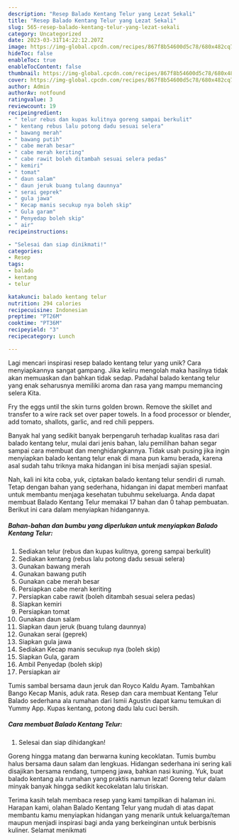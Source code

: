 ```yaml
---
description: "Resep Balado Kentang Telur yang Lezat Sekali"
title: "Resep Balado Kentang Telur yang Lezat Sekali"
slug: 565-resep-balado-kentang-telur-yang-lezat-sekali
category: Uncategorized
date: 2023-03-31T14:22:12.207Z
image: https://img-global.cpcdn.com/recipes/867f8b54600d5c78/680x482cq70/balado-kentang-telur-foto-resep-utama.jpg
hideToc: false
enableToc: true
enableTocContent: false
thumbnail: https://img-global.cpcdn.com/recipes/867f8b54600d5c78/680x482cq70/balado-kentang-telur-foto-resep-utama.jpg
cover: https://img-global.cpcdn.com/recipes/867f8b54600d5c78/680x482cq70/balado-kentang-telur-foto-resep-utama.jpg
author: Admin
authorAv: notfound
ratingvalue: 3
reviewcount: 19
recipeingredient:
- " telur rebus dan kupas kulitnya goreng sampai berkulit"
- " kentang rebus lalu potong dadu sesuai selera"
- " bawang merah"
- " bawang putih"
- " cabe merah besar"
- " cabe merah keriting"
- " cabe rawit boleh ditambah sesuai selera pedas"
- " kemiri"
- " tomat"
- " daun salam"
- " daun jeruk buang tulang daunnya"
- " serai geprek"
- " gula jawa"
- " Kecap manis secukup nya boleh skip"
- " Gula garam"
- " Penyedap boleh skip"
- " air"
recipeinstructions:

- "Selesai dan siap dinikmati!"
categories:
- Resep
tags:
- balado
- kentang
- telur

katakunci: balado kentang telur 
nutrition: 294 calories
recipecuisine: Indonesian
preptime: "PT26M"
cooktime: "PT36M"
recipeyield: "3"
recipecategory: Lunch

---
```





Lagi mencari inspirasi resep balado kentang telur yang unik? Cara menyiapkannya sangat gampang. Jika keliru mengolah maka hasilnya tidak akan memuaskan dan bahkan tidak sedap. Padahal balado kentang telur yang enak seharusnya memiliki aroma dan rasa yang mampu memancing selera Kita.





Fry the eggs until the skin turns golden brown. Remove the skillet and transfer to a wire rack set over paper towels. In a food processor or blender, add tomato, shallots, garlic, and red chili peppers.

Banyak hal yang sedikit banyak berpengaruh terhadap kualitas rasa dari balado kentang telur, mulai dari jenis bahan, lalu pemilihan bahan segar sampai cara membuat dan menghidangkannya. Tidak usah pusing jika ingin menyiapkan balado kentang telur enak di mana pun kamu berada, karena asal sudah tahu triknya maka hidangan ini bisa menjadi sajian spesial.






Nah, kali ini kita coba, yuk, ciptakan balado kentang telur sendiri di rumah. Tetap dengan bahan yang sederhana, hidangan ini dapat memberi manfaat untuk membantu menjaga kesehatan tubuhmu sekeluarga. Anda dapat membuat Balado Kentang Telur memakai 17 bahan dan 0 tahap pembuatan. Berikut ini cara dalam menyiapkan hidangannya.

<!--inarticleads1-->

##### Bahan-bahan dan bumbu yang diperlukan untuk menyiapkan Balado Kentang Telur:

1. Sediakan  telur (rebus dan kupas kulitnya, goreng sampai berkulit)
1. Sediakan  kentang (rebus lalu potong dadu sesuai selera)
1. Gunakan  bawang merah
1. Gunakan  bawang putih
1. Gunakan  cabe merah besar
1. Persiapkan  cabe merah keriting
1. Persiapkan  cabe rawit (boleh ditambah sesuai selera pedas)
1. Siapkan  kemiri
1. Persiapkan  tomat
1. Gunakan  daun salam
1. Siapkan  daun jeruk (buang tulang daunnya)
1. Gunakan  serai (geprek)
1. Siapkan  gula jawa
1. Sediakan  Kecap manis secukup nya (boleh skip)
1. Siapkan  Gula, garam
1. Ambil  Penyedap (boleh skip)
1. Persiapkan  air


Tumis sambal bersama daun jeruk dan Royco Kaldu Ayam. Tambahkan Bango Kecap Manis, aduk rata. Resep dan cara membuat Kentang Telur Balado sederhana ala rumahan dari Ismii Agustin dapat kamu temukan di Yummy App. Kupas kentang, potong dadu lalu cuci bersih. 

<!--inarticleads2-->

##### Cara membuat Balado Kentang Telur:


1. Selesai dan siap dihidangkan!

Goreng hingga matang dan berwarna kuning kecoklatan. Tumis bumbu halus bersama daun salam dan lengkuas. Hidangan sederhana ini sering kali disajikan bersama rendang, tumpeng jawa, bahkan nasi kuning. Yuk, buat balado kentang ala rumahan yang praktis namun lezat! Goreng telur dalam minyak banyak hingga sedikit kecokelatan lalu tiriskan. 

Terima kasih telah membaca resep yang kami tampilkan di halaman ini. Harapan kami, olahan Balado Kentang Telur yang mudah di atas dapat membantu kamu menyiapkan hidangan yang menarik untuk keluarga/teman maupun menjadi inspirasi bagi anda yang berkeinginan untuk berbisnis kuliner. Selamat menikmati
